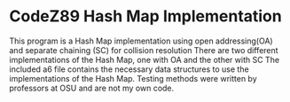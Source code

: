 # CodeZ89 Hash Map Implementation
This program is a Hash Map implementation using open addressing(OA) and separate chaining (SC) for collision resolution
There are two different implementations of the Hash Map, one with OA and the other with SC
The included a6 file contains the necessary data structures to use the implementations of the Hash Map. 
Testing methods were written by professors at OSU and are not my own code. 
